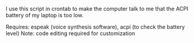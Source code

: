 I use this script in crontab to make the computer talk to me that the ACPI battery of my laptop is too low.

Requires: espeak (voice synthesis software), acpi (to check the battery level) 
Note: code editing required for customization
